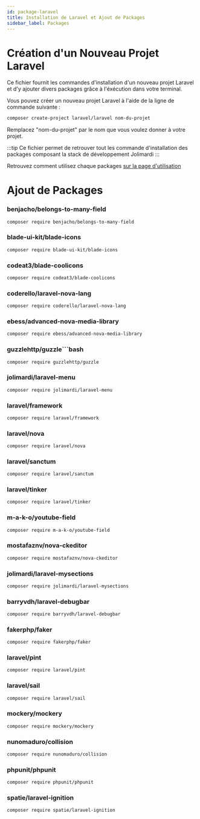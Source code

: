 ```yaml
---
id: package-laravel
title: Installation de Laravel et Ajout de Packages
sidebar_label: Packages
---
```


# Création d'un Nouveau Projet Laravel

Ce fichier fournit les commandes d'installation d'un nouveau projet Laravel et d'y ajouter divers packages grâce à l'éxécution dans votre terminal.

Vous pouvez créer un nouveau projet Laravel à l'aide de la ligne de commande suivante :

```bash
composer create-project laravel/laravel nom-du-projet
```

Remplacez "nom-du-projet" par le nom que vous voulez donner à votre projet.

:::tip
    Ce fichier permet de retrouver tout les commande d'installation 
    des packages composant la stack de développement Jolimardi
:::

Retrouvez comment utilisez chaque packages [sur la page d'utilisation](http://localhost:3000/docs/laravel/Installation/Utilisation)

# Ajout de Packages

### benjacho/belongs-to-many-field


```bash
composer require benjacho/belongs-to-many-field
```


### blade-ui-kit/blade-icons


```bash
composer require blade-ui-kit/blade-icons
```


### codeat3/blade-coolicons


```bash
composer require codeat3/blade-coolicons
```


### coderello/laravel-nova-lang


```bash
composer require coderello/laravel-nova-lang
```


### ebess/advanced-nova-media-library


```bash
composer require ebess/advanced-nova-media-library
```


### guzzlehttp/guzzle```bash



```bash
composer require guzzlehttp/guzzle
```


### jolimardi/laravel-menu


```bash
composer require jolimardi/laravel-menu
```

### laravel/framework


```bash
composer require laravel/framework
```

### laravel/nova


```bash
composer require laravel/nova
```

### laravel/sanctum


```bash
composer require laravel/sanctum
```

### laravel/tinker


```bash
composer require laravel/tinker
```
 
### m-a-k-o/youtube-field


```bash
composer require m-a-k-o/youtube-field
```
 
### mostafaznv/nova-ckeditor


```bash
composer require mostafaznv/nova-ckeditor
```
 
### jolimardi/laravel-mysections


```bash
composer require jolimardi/laravel-mysections
```
 
### barryvdh/laravel-debugbar


```bash
composer require barryvdh/laravel-debugbar
```
 
### fakerphp/faker


```bash
composer require fakerphp/faker
```
 
### laravel/pint


```bash
composer require laravel/pint
```
 
### laravel/sail


```bash
composer require laravel/sail
```
 
### mockery/mockery


```bash
composer require mockery/mockery
```
 
### nunomaduro/collision


```bash
composer require nunomaduro/collision
```
 
### phpunit/phpunit


```bash
composer require phpunit/phpunit
```
 
### spatie/laravel-ignition


```bash
composer require spatie/laravel-ignition
```